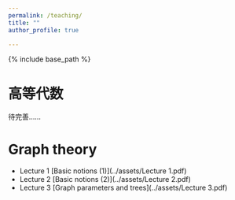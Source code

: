```yaml
---
permalink: /teaching/
title: ""
author_profile: true

---
```

{% include base_path %}

高等代数
======

待完善……

Graph theory
======

* Lecture 1 [Basic notions (1)](../assets/Lecture 1.pdf)
* Lecture 2 [Basic notions (2)](../assets/Lecture 2.pdf)
* Lecture 3 [Graph parameters and trees](../assets/Lecture 3.pdf)
